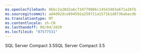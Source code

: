 ```yaml
---
ms.openlocfilehash: 0bbc2a20d2a6c734779086c14543403a671a26fb
ms.sourcegitcommit: ad4d92dce894592a259721a1571b1d8736abacdb
ms.translationtype: MT
ms.contentlocale: zh-CN
ms.lasthandoff: 08/04/2020
ms.locfileid: "87577531"
---
```

<span data-ttu-id="85e2e-101">SQL Server Compact 3.5</span><span class="sxs-lookup"><span data-stu-id="85e2e-101">SQL Server Compact 3.5</span></span>
